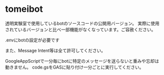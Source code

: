 # tomeibot
透明実験室で使用しているbotのソースコードの公開用バージョン。
実際に使用されているバージョンと比べ一部機能がなくなっています。ご容赦ください。

.envにbotの設定が必要です 
  
また、Message Intent等は全て許可してください。

GoogleAppScriptで一分毎にbotに特定のメッセージを送らないと重みや忘却は動きません。
code.gsをGASに貼り付け一分ごとに実行してください。
